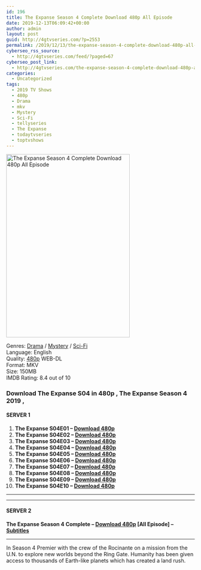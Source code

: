 ```yaml
---
id: 196
title: The Expanse Season 4 Complete Download 480p All Episode
date: 2019-12-13T06:09:42+00:00
author: admin
layout: post
guid: http://4gtvseries.com/?p=2553
permalink: /2019/12/13/the-expanse-season-4-complete-download-480p-all-episode/
cyberseo_rss_source:
  - http://4gtvseries.com/feed/?paged=67
cyberseo_post_link:
  - http://4gtvseries.com/the-expanse-season-4-complete-download-480p-all-episode/
categories:
  - Uncategorized
tags:
  - 2019 TV Shows
  - 480p
  - Drama
  - mkv
  - Mystery
  - Sci-Fi
  - tellyseries
  - The Expanse
  - todaytvseries
  - toptvshows
---
```

<img loading="lazy" class="aligncenter" src="https://1.bp.blogspot.com/-whSk2VuXEpM/XfMo-SDaYbI/AAAAAAAAAdA/gnpYfgHoqGw4iUdzDGAnQevg1ILhUt7kgCK4BGAYYCw/s1600/The%2BExpanse%2BSeason%2B4.jpg" alt="The Expanse Season 4 Complete Download 480p All Episode" width="330" height="488" />

Genres:&nbsp;<a href="http://4gtvseries.com/tag/drama/" data-wpel-link="internal">Drama</a> / <a href="http://4gtvseries.com/tag/mystery/" data-wpel-link="internal">Mystery</a> / <a href="http://4gtvseries.com/tag/sci-fi/" data-wpel-link="internal">Sci-Fi</a>  
Language: English  
Quality:&nbsp;<a href="http://4gtvseries.com/tag/480p/" data-wpel-link="internal">480p</a> WEB-DL  
Format: MKV  
Size: 150MB  
IMDB Rating: 8.4 out of 10

### **Download The Expanse S04 in 480p , The Expanse Season 4 2019 ,&nbsp;**

#### <span><strong>SERVER 1</strong></span>

  1. **The Expanse S04E01 – <a href="http://slink.dl480p.xyz/uhkPASc" data-wpel-link="external" target="_blank" rel="nofollow external noopener noreferrer" class="wpel-icon-left"><i class="wpel-icon fa fa-download" aria-hidden="true"></i>Download 480p</a>**
  2. **The Expanse S04E02 – <a href="http://slink.dl480p.xyz/M5Pqw8RY" data-wpel-link="external" target="_blank" rel="nofollow external noopener noreferrer" class="wpel-icon-left"><i class="wpel-icon fa fa-download" aria-hidden="true"></i>Download 480p</a>**
  3. **The Expanse S04E03 – <a href="http://slink.dl480p.xyz/lQJ7rpO9" data-wpel-link="external" target="_blank" rel="nofollow external noopener noreferrer" class="wpel-icon-left"><i class="wpel-icon fa fa-download" aria-hidden="true"></i>Download 480p</a>**
  4. **The Expanse S04E04 – <a href="http://slink.dl480p.xyz/In4b7S4" data-wpel-link="external" target="_blank" rel="nofollow external noopener noreferrer" class="wpel-icon-left"><i class="wpel-icon fa fa-download" aria-hidden="true"></i>Download 480p</a>**
  5. **The Expanse S04E05 – <a href="http://slink.dl480p.xyz/0x2OLH" data-wpel-link="external" target="_blank" rel="nofollow external noopener noreferrer" class="wpel-icon-left"><i class="wpel-icon fa fa-download" aria-hidden="true"></i>Download 480p</a>**
  6. **The Expanse S04E06 – <a href="http://slink.dl480p.xyz/Nz6V" data-wpel-link="external" target="_blank" rel="nofollow external noopener noreferrer" class="wpel-icon-left"><i class="wpel-icon fa fa-download" aria-hidden="true"></i>Download 480p</a>**
  7. **The Expanse S04E07 – <a href="http://slink.dl480p.xyz/Nw6dp4n8" data-wpel-link="external" target="_blank" rel="nofollow external noopener noreferrer" class="wpel-icon-left"><i class="wpel-icon fa fa-download" aria-hidden="true"></i>Download 480p</a>**
  8. **The Expanse S04E08 – <a href="http://slink.dl480p.xyz/OrqA" data-wpel-link="external" target="_blank" rel="nofollow external noopener noreferrer" class="wpel-icon-left"><i class="wpel-icon fa fa-download" aria-hidden="true"></i>Download 480p</a>**
  9. **The Expanse S04E09 – <a href="http://slink.dl480p.xyz/g4SO" data-wpel-link="external" target="_blank" rel="nofollow external noopener noreferrer" class="wpel-icon-left"><i class="wpel-icon fa fa-download" aria-hidden="true"></i>Download 480p</a>**
 10. **The Expanse S04E10 – <a href="http://slink.dl480p.xyz/Gw3uUxeF" data-wpel-link="external" target="_blank" rel="nofollow external noopener noreferrer" class="wpel-icon-left"><i class="wpel-icon fa fa-download" aria-hidden="true"></i>Download 480p</a>**

* * *

* * *

#### <span><strong>SERVER 2</strong></span>

**The Expanse Season 4 Complete – <a href="http://dl480p.xyz/2598/" data-wpel-link="external" target="_blank" rel="nofollow external noopener noreferrer" class="wpel-icon-left"><i class="wpel-icon fa fa-download" aria-hidden="true"></i>Download 480p</a> [All Episode] – <a href="https://subscene.com/subtitles/the-expanse-fourth-season" data-wpel-link="external" target="_blank" rel="nofollow external noopener noreferrer" class="wpel-icon-left"><i class="wpel-icon fa fa-download" aria-hidden="true"></i>Subtitles</a>**

* * *

In Season 4 Premier with the crew of the Rocinante on a mission from the U.N. to explore new worlds beyond the Ring Gate. Humanity has been given access to thousands of Earth-like planets which has created a land rush.

<div align="center">
</div>
